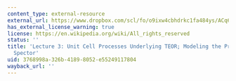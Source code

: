 ```yaml
---
content_type: external-resource
external_url: https://www.dropbox.com/scl/fo/o9ixw4cbhdrkc1fa484ys/ACq6DuYu5hFv7ao45rY8K1U/Lecture%20Recordings?dl=0&preview=24-9-12+2.787%2C+HST.535++UCPs+in+TEOR+%28Spector%29+LWC.mp4&rlkey=u2rimyl1s7xeom33sli4jmryz&subfolder_nav_tracking=1
has_external_license_warning: true
license: https://en.wikipedia.org/wiki/All_rights_reserved
status: ''
title: 'Lecture 3: Unit Cell Processes Underlying TEOR; Modeling the Problem by Prof.
  Spector'
uid: 3768998a-326b-4189-8052-e55249117804
wayback_url: ''
---
```

